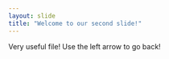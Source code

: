 ```yaml
---
layout: slide
title: "Welcome to our second slide!"
---
```

Very useful file!
Use the left arrow to go back!
